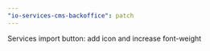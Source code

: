 ```yaml
---
"io-services-cms-backoffice": patch
---
```


Services import button: add icon and increase font-weight
